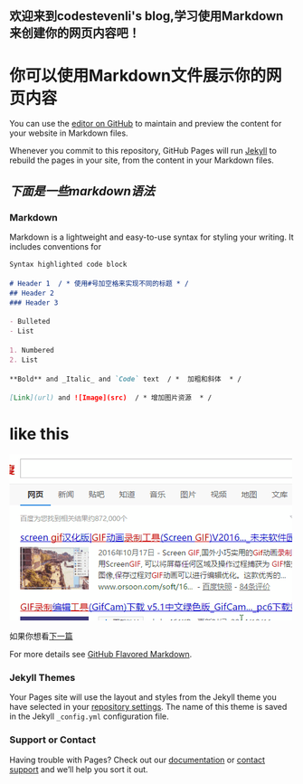 ## 欢迎来到codestevenli's blog,学习使用Markdown来创建你的网页内容吧！

# **你可以使用Markdown文件展示你的网页内容**

You can use the [editor on GitHub](https://github.com/codestevenli/codestevenli.github.io/edit/master/index.md) to maintain and preview the content for your website in Markdown files.

Whenever you commit to this repository, GitHub Pages will run [Jekyll](https://jekyllrb.com/) to rebuild the pages in your site, from the content in your Markdown files.

## _下面是一些markdown语法_

### Markdown

Markdown is a lightweight and easy-to-use syntax for styling your writing. It includes conventions for

```markdown
Syntax highlighted code block

# Header 1  / * 使用#号加空格来实现不同的标题 * /
## Header 2
### Header 3

- Bulleted
- List

1. Numbered
2. List

**Bold** and _Italic_ and `Code` text  / *  加粗和斜体  * /

[Link](url) and ![Image](src)  / * 增加图片资源  * /

```
# like this

![Image](https://github.com/codestevenli/markdownPhotos/blob/master/1.gif)

如果你想看[下一篇](https://github.com/codestevenli/codestevenli.github.io/edit/master/firstblog.md)

For more details see [GitHub Flavored Markdown](https://guides.github.com/features/mastering-markdown/).

### Jekyll Themes

Your Pages site will use the layout and styles from the Jekyll theme you have selected in your [repository settings](https://github.com/codestevenli/codestevenli.github.io/settings). The name of this theme is saved in the Jekyll `_config.yml` configuration file.

### Support or Contact

Having trouble with Pages? Check out our [documentation](https://help.github.com/categories/github-pages-basics/) or [contact support](https://github.com/contact) and we’ll help you sort it out.
